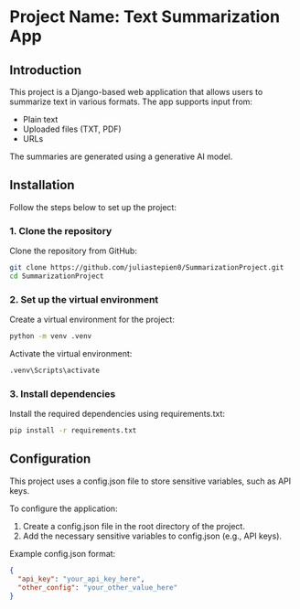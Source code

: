 # Project Name: Text Summarization App

## Introduction

This project is a Django-based web application that allows users to summarize text in various formats. The app supports input from:

- Plain text
- Uploaded files (TXT, PDF)
- URLs

The summaries are generated using a generative AI model.

## Installation

Follow the steps below to set up the project:

### 1. Clone the repository

Clone the repository from GitHub:

```bash
git clone https://github.com/juliastepien0/SummarizationProject.git
cd SummarizationProject
```

### 2. Set up the virtual environment

Create a virtual environment for the project:

```bash
python -m venv .venv
```

Activate the virtual environment:

```bash
.venv\Scripts\activate
```

### 3. Install dependencies

Install the required dependencies using requirements.txt:

```bash
pip install -r requirements.txt
```

## Configuration

This project uses a config.json file to store sensitive variables, such as API keys.

To configure the application:
1. Create a config.json file in the root directory of the project.
2. Add the necessary sensitive variables to config.json (e.g., API keys).
   
Example config.json format:

```json
{
  "api_key": "your_api_key_here",
  "other_config": "your_other_value_here"
}

```
